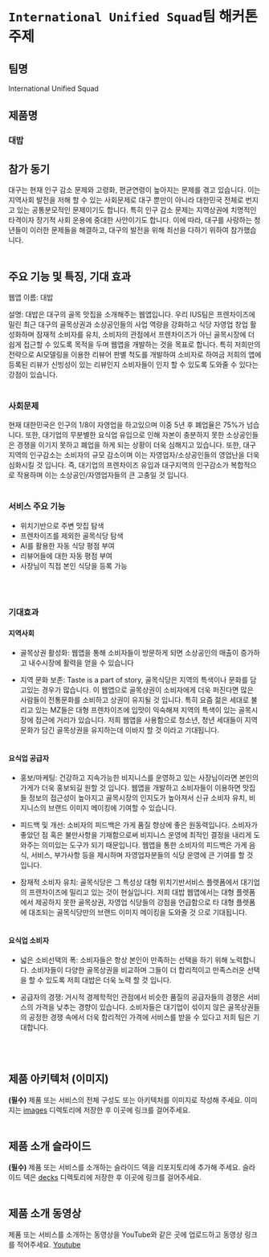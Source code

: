 # `International Unified Squad`팀 해커톤 주제

## 팀명

International Unified Squad

## 제품명

### 대밥

## 참가 동기

대구는 현재 인구 감소 문제와 고령화, 편균연령이 높아지는 문제를 겪고 있습니다. 이는 지역사회 발전을 저해 할 수 있는 사회문제로 대구 뿐만이 아니라 대한민국 전체로 번지고 있는 공통분모적인 문제이기도 합니다. 특히 인구 감소 문제는 지역상권에 치명적인 타격이자 장기적 사회 운용에 중대한 사안이기도 합니다. 이에 따라, 대구를 사랑하는 청년들이 이러한 문제들을 해결하고, 대구의 발전을 위해 최선을 다하기 위하여 참가했습니다.
<br><br>

## 주요 기능 및 특징, 기대 효과

웹앱 이름: 대밥

설명: 대밥은 대구의 골목 맛집을 소개해주는 웹앱입니다. 우리 IUS팀은 프렌차이즈에 밀린 최근 대구의 골목상권과 소상공인들의 사업 역량을 강화하고 식당 자영업 창업 활성화하며 잠재적 소비자를 유치, 소비자의 관점에서 프렌차이즈가 아닌 골목시장에 더 쉽게 접근할 수 있도록 목적을 두며 웹앱을 개발하는 것을 목표로 합니다. 특히 저희만의 전략으로 AI모델링을 이용한 리뷰어 판별 척도를 개발하여 소비자로 하여금 저희의 앱에 등록된 리뷰가 신빙성이 있는 리뷰인지 소비자들이 인지 할 수 있도록 도와줄 수 있다는 강점이 있습니다.
<br><br>

### 사회문제

현재 대한민국은 인구의 1/8이 자영업을 하고있으며 이중 5년 후 폐업율은 75%가 넘습니다. 또한, 대기업의 무분별한 요식업 유입으로 인해 자본이 충분하지 못한 소상공인들은 경쟁을 이기지 못하고 폐업을 하게 되는 상황이 더욱 심해지고 있습니다. 또한, 대구지역의 인구감소는 소비자의 규모 감소이며 이는 자영업자/소상공인들의 영업난을 더욱 심화시킬 것 입니다. 즉, 대기업의 프렌차이즈 유입과 대구지역의 인구감소가 복합적으로 작용하며 이는 소상공인/자영업자들의 큰 고충일 것 입니다.
<br><br>

### 서비스 주요 기능
- 위치기반으로 주변 맛집 탐색
- 프렌차이즈를 제외한 골목식당 탐색
- AI를 활용한 자동 식당 평점 부여
- 리뷰어들에 대한 자동 평점 부여
- 사장님이 직접 본인 식당을 등록 가능


<br><br>

### 기대효과

#### 지역사회

- 골목상권 활성화: 웹앱을 통해 소비자들이 방문하게 되면 소상공인의 매출이 증가하고 내수시장에 활력을 얻을 수 있습니다

- 지역 문화 보존: Taste is a part of story, 골목식당은 지역의 특색이나 문화를 담고있는 경우가 많습니다. 이 웹앱으로 골목상권이 소비자에게 더욱 퍼진다면 많은 사람들이 전통문화를 소비하고 상권이 유지될 것 입니다. 특히 요즘 젊은 세대로 불리고 있는 MZ들은 대형 프렌차이즈에 입맛이 익숙해져 지역의 특색이 있는 골목시장에 접근에 거리가 있습니다. 저희 웹앱을 사용함으로 청소년, 청년 세대들이 지역 문화가 담긴 골목상권을 유지하는데 이바지 할 것 이라고 기대됩니다.
<br><br>

#### 요식업 공급자

- 홍보/마케팅: 건강하고 지속가능한 비지니스를 운영하고 있는 사장님이라면 본인의 가게가 더욱 홍보되길 원할 것 입니다. 웹앱을 개발하고 소비자들이 이용하면 맛집들 정보의 접근성이 높아지고 골목시장의 인지도가 높아져서 신규 소비자 유치, 비지니스의 브랜드 이미지 메이킹에 기여할 수 있습니다.

- 피드백 및 개선: 소비자의 피드백은 가게 품질 향상에 좋은 원동력입니다. 소비자가 좋았던 점 혹은 불만사항을 기재함으로써 비지니스 운영에 최적인 결정을 내리게 도와주는 의미있는 도구가 되기 때문입니다. 웹앱을 통한 소비자의 피드백은 가게 음식, 서비스, 부가사항 등을 제시하며 자영업자분들의 식당 운영에 큰 기여를 할 것 입니다.

- 잠재적 소비자 유치: 골목식당은 그 특성상 대형 위치기반서비스 플렛폼에서 대기업의 프렌차이즈에 밀리고 있는 것이 현실입니다. 저희 대밥 웹앱에서는 대형 플렛폼에서 제공하지 못한 골목상권, 자영업 식당들의 강점을 언급함으로 타 대형 플렛폼에 대조되는 골목식당만의 브랜드 이미지 메이킹을 도와줄 것 으로 기대됩니다.
<br><br>

#### 요식업 소비자

- 넓은 소비선택의 폭: 소비자들은 항상 본인이 만족하는 선택을 하기 위해 노력합니다. 소비자들이 다양한 골목상권을 비교하며 그들이 더 합리적이고 만족스러운 선택을 할 수 있도록 저희 대밥은 더욱 노력 할 것 입니다.

- 공급자의 경쟁: 거시적 경제학적인 관점에서 비슷한 품질의 공급자들의 경쟁은 서비스의 가격을 낮추는 경향이 있습니다. 소비자들은 대기업이 섞이지 않은 골목상권들의 공정한 경쟁 속에서 더욱 합리적인 가격에 서비스를 받을 수 있다고 저희 팀은 기대합니다. 

<br><br>

## 제품 아키텍처 (이미지)

**(필수)** 제품 또는 서비스의 전체 구성도 또는 아키텍처를 이미지로 작성해 주세요. 이미지는 [images](images/infra.png) 디렉토리에 저장한 후 이곳에 링크를 걸어주세요.
<br><br>

## 제품 소개 슬라이드

**(필수)** 제품 또는 서비스를 소개하는 슬라이드 덱을 리포지토리에 추가해 주세요. 슬라이드 덱은 [decks](decks/IUS_decks.pptx) 디렉토리에 저장한 후 이곳에 링크를 걸어주세요.
<br><br>
## 제품 소개 동영상

제품 또는 서비스를 소개하는 동영상을 YouTube와 같은 곳에 업로드하고 동영상 링크를 적어주세요.
[Youtube](https://www.youtube.com/watch?v=MsXVgvfZDU4)

